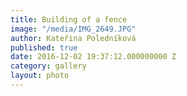 ```yaml
---
title: Building of a fence
image: "/media/IMG_2649.JPG"
author: Kateřina Poledníková
published: true
date: 2016-12-02 19:37:12.000000000 Z
category: gallery
layout: photo
---
```

